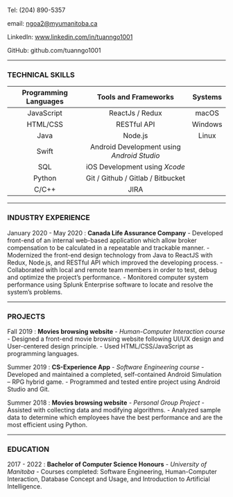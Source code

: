 Tel: (204) 890-5357

email: ngoa2@myumanitoba.ca

LinkedIn: www.linkedin.com/in/tuanngo1001

GitHub: github.com/tuanngo1001

---

### TECHNICAL SKILLS

| Programming Languages |            Tools and Frameworks            | Systems |
| :-------------------: | :----------------------------------------: | :-----: |
|      JavaScript       |              ReactJs / Redux               |  macOS  |
|       HTML/CSS        |                RESTful API                 | Windows |
|         Java          |                  Node.js                   |  Linux  |
|         Swift         | Android Development using _Android Studio_ |
|          SQL          |       iOS Development using _Xcode_        |
|        Python         |     Git / Github / Gitlab / Bitbucket      |
|         C/C++         |                    JIRA                    |

<!-- ###TECHNICAL SKILLS
Programming Languages
:   - JavaScript
    - HTML/CSS
    - Java
    - Swift
    - SQL
    - Python
    - C/C++

Tools and Frameworks
:   - ReactJs / Redux
    - RESTful API
    - Node.js
    - Android Development using _Android Studio_
    - iOS Development using _Xcode_
    - Git / Github / Gitlab / Bitbucket
    - JIRA

Systems
:   - macOS / Windows / Linux -->

---

### INDUSTRY EXPERIENCE

January 2020 - May 2020
: **Canada Life Assurance Company** 
    - Developed front-end of an internal web-based application which allow broker
compensation to be calculated in a repeatable and trackable manner. 
    - Modernized the front-end design technology from Java to ReactJS with Redux,
Node.js, and RESTful API which improved the developing process. 
    - Collaborated with local and remote team members in order to test, debug and
optimize the project’s performance. 
    - Monitored computer system performance using Splunk Enterprise software to
locate and resolve the system’s problems.

---

### PROJECTS

Fall 2019
: **Movies browsing website** - _Human-Computer Interaction course_ 
    - Designed a front-end movie browsing website following UI/UX design and
User-centered design principle. 
    - Used HTML/CSS/JavaScript as programming languages.

Summer 2019
: **CS-Experience App** - _Software Engineering course_ 
    - Developed and maintained a completed, self-contained Android Simulation –
RPG hybrid game. 
    - Programmed and tested entire project using Android Studio and Git.

Summer 2018
: **Movies browsing website** - _Personal Group Project_ 
    - Assisted with collecting data and modifying algorithms. 
    - Analyzed sample data to determine which employees have the best performance and are the most efficient using Python.

---

### EDUCATION

2017 - 2022
: **Bachelor of Computer Science Honours** - _University of Manitoba_ 
    - Courses completed: Software Engineering, Human-Computer Interaction,
Database Concept and Usage, and Introduction to Artificial Intelligence.
